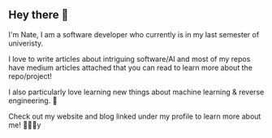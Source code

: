 ## Hey there 👋

<!--
**Resneak/Resneak** is a ✨ _special_ ✨ repository because its `README.md` (this file) appears on your GitHub profile.

Here are some ideas to get you started:

- 🔭 I’m currently working on ...
- 🌱 I’m currently learning ...
- 👯 I’m looking to collaborate on ...
- 🤔 I’m looking for help with ...
- 💬 Ask me about ...
- 📫 How to reach me: ...
- 😄 Pronouns: ...
- ⚡ Fun fact: ...
-->
I'm Nate, I am a software developer who currently is in my last semester of univeristy. 

I love to write articles about intriguing software/AI and most of my repos have medium articles attached that you can read to learn more about the repo/project!

I also particularly love learning new things about machine learning & reverse engineering. 🤩

Check out my website and blog linked under my profile to learn more about me! 👾👾👾y

